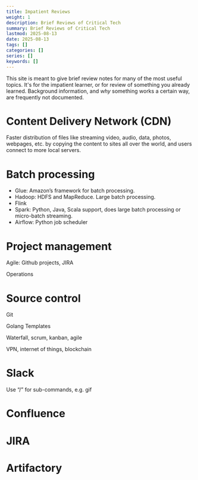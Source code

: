 ```yaml
---
title: Impatient Reviews
weight: 1
description: Brief Reviews of Critical Tech
summary: Brief Reviews of Critical Tech
lastmod: 2025-08-13
date: 2025-08-13
tags: []
categories: []
series: []
keywords: []
---
```


This site is meant to give brief review notes for many of the most useful topics.  It's 
for the impatient learner, or for review of something you already learned.  Background
information, and _why_ something works a certain way, are frequently not documented.

# Content Delivery Network (CDN)
Faster distribution of files like streaming video, audio, data, photos, webpages, etc. 
by copying the content to sites all over the world, and users connect to more local servers.

# Batch processing

- Glue: Amazon’s framework for batch processing.
- Hadoop: HDFS and MapReduce.  Large batch processing.
- Flink
- Spark: Python, Java, Scala support, does large batch processing or micro-batch streaming.
- Airflow: Python job scheduler



# Project management

Agile: Github projects, JIRA

Operations

# Source control

Git

Golang Templates

Waterfall, scrum, kanban, agile

VPN, internet of things, blockchain

# Slack

Use “/” for sub-commands, e.g. gif

# Confluence

# JIRA

# Artifactory
